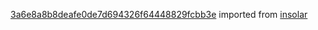[3a6e8a8b8deafe0de7d694326f64448829fcbb3e](https://github.com/insolar/insolar/commit/3a6e8a8b8deafe0de7d694326f64448829fcbb3e) imported from [insolar](https://github.com/insolar/insolar)

